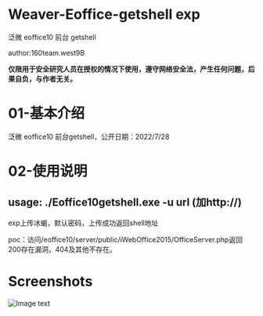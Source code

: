 # Weaver-Eoffice-getshell exp
泛微 eoffice10 前台 getshell

author:160team.west9B

**仅限用于安全研究人员在授权的情况下使用，遵守网络安全法，产生任何问题，后果自负，与作者无关。**

# 01-基本介绍

泛微 eoffice10 前台getshell，公开日期：2022/7/28

# 02-使用说明

## usage: ./Eoffice10getshell.exe -u url  (加http://)

exp上传冰蝎，默认密码，上传成功返回shell地址

poc：访问/eoffice10/server/public/iWebOffice2015/OfficeServer.php返回200存在漏洞，404及其他不存在。

# Screenshots
![Image text](https://github.com/west9b/Weaver-Eoffice-getshell/blob/main/exp.png)

